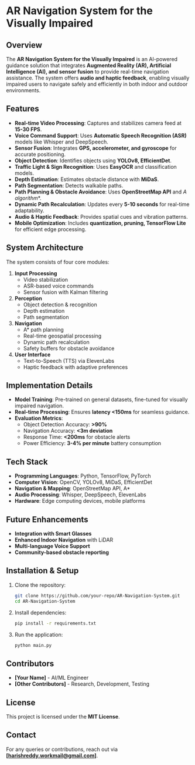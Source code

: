 # AR Navigation System for the Visually Impaired

## Overview
The **AR Navigation System for the Visually Impaired** is an AI-powered guidance solution that integrates **Augmented Reality (AR), Artificial Intelligence (AI), and sensor fusion** to provide real-time navigation assistance. The system offers **audio and haptic feedback**, enabling visually impaired users to navigate safely and efficiently in both indoor and outdoor environments.

## Features
- **Real-time Video Processing**: Captures and stabilizes camera feed at **15-30 FPS**.
- **Voice Command Support**: Uses **Automatic Speech Recognition (ASR)** models like Whisper and DeepSpeech.
- **Sensor Fusion**: Integrates **GPS, accelerometer, and gyroscope** for accurate positioning.
- **Object Detection**: Identifies objects using **YOLOv8, EfficientDet**.
- **Traffic Light & Sign Recognition**: Uses **EasyOCR** and classification models.
- **Depth Estimation**: Estimates obstacle distance with **MiDaS**.
- **Path Segmentation**: Detects walkable paths.
- **Path Planning & Obstacle Avoidance**: Uses **OpenStreetMap API** and **A* algorithm**.
- **Dynamic Path Recalculation**: Updates every **5-10 seconds** for real-time adaptability.
- **Audio & Haptic Feedback**: Provides spatial cues and vibration patterns.
- **Mobile Optimization**: Includes **quantization, pruning, TensorFlow Lite** for efficient edge processing.

## System Architecture
The system consists of four core modules:
1. **Input Processing**
   - Video stabilization
   - ASR-based voice commands
   - Sensor fusion with Kalman filtering
2. **Perception**
   - Object detection & recognition
   - Depth estimation
   - Path segmentation
3. **Navigation**
   - A* path planning
   - Real-time geospatial processing
   - Dynamic path recalculation
   - Safety buffers for obstacle avoidance
4. **User Interface**
   - Text-to-Speech (TTS) via ElevenLabs
   - Haptic feedback with adaptive preferences

## Implementation Details
- **Model Training**: Pre-trained on general datasets, fine-tuned for visually impaired navigation.
- **Real-time Processing**: Ensures **latency <150ms** for seamless guidance.
- **Evaluation Metrics**:
  - Object Detection Accuracy: **>90%**
  - Navigation Accuracy: **<3m deviation**
  - Response Time: **<200ms** for obstacle alerts
  - Power Efficiency: **3-4% per minute** battery consumption

## Tech Stack
- **Programming Languages**: Python, TensorFlow, PyTorch
- **Computer Vision**: OpenCV, YOLOv8, MiDaS, EfficientDet
- **Navigation & Mapping**: OpenStreetMap API, A*
- **Audio Processing**: Whisper, DeepSpeech, ElevenLabs
- **Hardware**: Edge computing devices, mobile platforms

## Future Enhancements
- **Integration with Smart Glasses**
- **Enhanced Indoor Navigation** with LiDAR
- **Multi-language Voice Support**
- **Community-based obstacle reporting**

## Installation & Setup
1. Clone the repository:
   ```bash
   git clone https://github.com/your-repo/AR-Navigation-System.git
   cd AR-Navigation-System
   ```
2. Install dependencies:
   ```bash
   pip install -r requirements.txt
   ```
3. Run the application:
   ```bash
   python main.py
   ```

## Contributors
- **[Your Name]** - AI/ML Engineer
- **[Other Contributors]** - Research, Development, Testing

## License
This project is licensed under the **MIT License**.

## Contact
For any queries or contributions, reach out via **[harishreddy.workmail@gmail.com]**.


